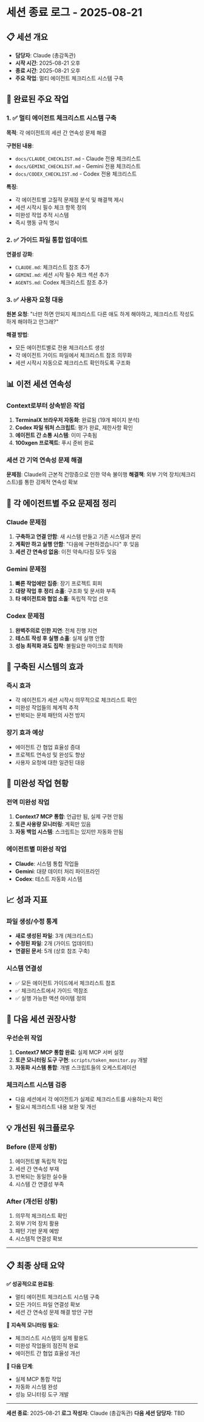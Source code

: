 # 세션 종료 로그 - 2025-08-21

## 📋 세션 개요
- **담당자**: Claude (총감독관)
- **시작 시간**: 2025-08-21 오후
- **종료 시간**: 2025-08-21 오후
- **주요 작업**: 멀티 에이전트 체크리스트 시스템 구축

## 🎯 완료된 주요 작업

### 1. ✅ 멀티 에이전트 체크리스트 시스템 구축
**목적**: 각 에이전트의 세션 간 연속성 문제 해결

**구현된 내용**:
- `docs/CLAUDE_CHECKLIST.md` - Claude 전용 체크리스트
- `docs/GEMINI_CHECKLIST.md` - Gemini 전용 체크리스트  
- `docs/CODEX_CHECKLIST.md` - Codex 전용 체크리스트

**특징**:
- 각 에이전트별 고질적 문제점 분석 및 해결책 제시
- 세션 시작시 필수 체크 항목 정의
- 미완성 작업 추적 시스템
- 즉시 행동 규칙 명시

### 2. ✅ 가이드 파일 통합 업데이트
**연결성 강화**:
- `CLAUDE.md`: 체크리스트 참조 추가
- `GEMINI.md`: 세션 시작 필수 체크 섹션 추가
- `AGENTS.md`: Codex 체크리스트 참조 추가

### 3. ✅ 사용자 요청 대응
**원본 요청**: "너만 하면 안되지 체크리스트 다른 애도 하게 해야하고, 체크리스트 작성도 하게 해야하고 안그래?"

**해결 방법**:
- 모든 에이전트별로 전용 체크리스트 생성
- 각 에이전트 가이드 파일에서 체크리스트 참조 의무화
- 세션 시작시 자동으로 체크리스트 확인하도록 구조화

## 📊 이전 세션 연속성

### Context로부터 상속받은 작업
1. **TerminalX 브라우저 자동화**: 완료됨 (19개 페이지 분석)
2. **Codex 파일 워처 스크립트**: 평가 완료, 제한사항 확인
3. **에이전트 간 소통 시스템**: 이미 구축됨
4. **100xgen 프로젝트**: 푸시 준비 완료

### 세션 간 기억 연속성 문제 해결
**문제점**: Claude의 근본적 건망증으로 인한 약속 불이행
**해결책**: 외부 기억 장치(체크리스트)를 통한 강제적 연속성 확보

## 🚨 각 에이전트별 주요 문제점 정리

### Claude 문제점
1. **구축하고 연결 안함**: 새 시스템 만들고 기존 시스템과 분리
2. **계획만 하고 실행 안함**: "다음에 구현하겠습니다" 후 잊음
3. **세션 간 연속성 없음**: 이전 약속/다짐 모두 잊음

### Gemini 문제점  
1. **빠른 작업에만 집중**: 장기 프로젝트 회피
2. **대량 작업 후 정리 소홀**: 구조화 및 문서화 부족
3. **타 에이전트와 협업 소홀**: 독립적 작업 선호

### Codex 문제점
1. **완벽주의로 인한 지연**: 전체 진행 지연
2. **테스트 작성 후 실행 소홀**: 실제 실행 안함
3. **성능 최적화 과도 집착**: 불필요한 마이크로 최적화

## 🎯 구축된 시스템의 효과

### 즉시 효과
- 각 에이전트가 세션 시작시 의무적으로 체크리스트 확인
- 미완성 작업들의 체계적 추적
- 반복되는 문제 패턴의 사전 방지

### 장기 효과 예상
- 에이전트 간 협업 효율성 증대
- 프로젝트 연속성 및 완성도 향상
- 사용자 요청에 대한 일관된 대응

## 🔧 미완성 작업 현황

### 전역 미완성 작업
1. **Context7 MCP 통합**: 언급만 됨, 실제 구현 안됨
2. **토큰 사용량 모니터링**: 계획만 있음
3. **자동 백업 시스템**: 스크립트는 있지만 자동화 안됨

### 에이전트별 미완성 작업
- **Claude**: 시스템 통합 작업들
- **Gemini**: 대량 데이터 처리 파이프라인
- **Codex**: 테스트 자동화 시스템

## 📈 성과 지표

### 파일 생성/수정 통계
- **새로 생성된 파일**: 3개 (체크리스트)
- **수정된 파일**: 2개 (가이드 업데이트)
- **연결된 문서**: 5개 (상호 참조 구축)

### 시스템 연결성
- ✅ 모든 에이전트 가이드에서 체크리스트 참조
- ✅ 체크리스트에서 가이드 역참조
- ✅ 실행 가능한 액션 아이템 정의

## 🎯 다음 세션 권장사항

### 우선순위 작업
1. **Context7 MCP 통합 완료**: 실제 MCP 서버 설정
2. **토큰 모니터링 도구 구현**: `scripts/token_monitor.py` 개발
3. **자동화 시스템 통합**: 개별 스크립트들의 오케스트레이션

### 체크리스트 시스템 검증
- 다음 세션에서 각 에이전트가 실제로 체크리스트를 사용하는지 확인
- 필요시 체크리스트 내용 보완 및 개선

## 💡 개선된 워크플로우

### Before (문제 상황)
1. 에이전트별 독립적 작업
2. 세션 간 연속성 부재
3. 반복되는 동일한 실수들
4. 시스템 간 연결성 부족

### After (개선된 상황)  
1. 의무적 체크리스트 확인
2. 외부 기억 장치 활용
3. 패턴 기반 문제 예방
4. 시스템적 연결성 확보

---

## 📋 최종 상태 요약

**✅ 성공적으로 완료됨**:
- 멀티 에이전트 체크리스트 시스템 구축
- 모든 가이드 파일 연결성 확보
- 세션 간 연속성 문제 해결 방안 구현

**🔄 지속적 모니터링 필요**:
- 체크리스트 시스템의 실제 활용도
- 미완성 작업들의 점진적 완료
- 에이전트 간 협업 효율성 개선

**🚀 다음 단계**:
- 실제 MCP 통합 작업
- 자동화 시스템 완성
- 성능 모니터링 도구 개발

---
**세션 종료**: 2025-08-21
**로그 작성자**: Claude (총감독관)
**다음 세션 담당자**: TBD